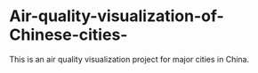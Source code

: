 # Air-quality-visualization-of-Chinese-cities-
This is an air quality visualization project for major cities in China.
